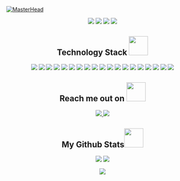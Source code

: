 [![MasterHead](https://github.com/user-attachments/assets/2273d281-9118-4bc6-befe-099dab15dbc1)](https://github.com/josephpicardat)
<p align="center">
 
 <img src="https://badges.pufler.dev/visits/josephpicardat/josephpicardat"/> 
 <img src="https://badges.pufler.dev/years/josephpicardat"/>
 <img src="https://badges.pufler.dev/repos/josephpicardat"/>
 <img src="https://badges.pufler.dev/commits/monthly/josephpicardat" />

</p>

<h2 align="center">Technology Stack <img src="https://github.com/ritik307/ritik307/blob/main/images/laptop.gif" width="50"></h2>

<p align="center">
<img src="https://img.shields.io/badge/-C++-00599C?style=flat-square&logo=c"/>
<img src="https://img.shields.io/badge/-Vue.js-4fc08d?style=flat&logo=vuedotjs&logoColor=white"/>
<img src="https://img.shields.io/badge/GraphQL-E10098?logo=GraphQL&logoColor=white"/>
<img src="https://img.shields.io/badge/-HTML5-E34F26?style=flat-square&logo=html5&logoColor=white"/>
<img src="https://img.shields.io/badge/-CSS3-1572B6?style=flat-square&logo=css3"/>
<img src="https://img.shields.io/badge/-Bootstrap-563D7C?style=flat-square&logo=bootstrap"/>
<img src="https://img.shields.io/badge/-Heroku-430098?style=flat-square&logo=heroku"/>
<img src="https://img.shields.io/badge/jQuery-0769AD?style=for-the-badge&logo=jquery&logoColor=white"/>
<img src="https://img.shields.io/badge/Material%20UI-007FFF?style=flat-square&logo=mui&logoColor=white"/>
<img src="https://img.shields.io/badge/JWT-000000?style=for-the-badge&logo=JSON%20web%20tokens&logoColor=white"/>
<img src="https://img.shields.io/badge/Insomnia-5849be?style=for-the-badge&logo=Insomnia&logoColor=white"/>
<img src="https://img.shields.io/badge/Handlebars%20js-f0772b?style=for-the-badge&logo=handlebarsdotjs&logoColor=black"/>
<img src="https://img.shields.io/badge/-JavaScript-black?style=flat-square&logo=javascript"/>
<img src="https://img.shields.io/badge/-Nodejs-black?style=flat-square&logo=Node.js"/>
<img src="https://img.shields.io/badge/-React-black?style=flat-square&logo=react"/>
<img src="https://img.shields.io/badge/-MongoDB-black?style=flat-square&logo=mongodb"/>
<img src="https://img.shields.io/badge/-MySQL-black?style=flat-square&logo=mysql"/>
<img src="https://img.shields.io/badge/-Git-black?style=flat-square&logo=git"/>
<img src="https://img.shields.io/badge/-GitHub-black?style=flat-square&logo=github"/>
</p>

<h2 align="center">Reach me out on <img src="https://media0.giphy.com/media/jqNPzdTTxQfOgOqpO4/source.gif" width="50"></h2>

<p align="center">
<a href="mailto: josephpicardat1@gmail.com">
 <img src="https://img.shields.io/badge/-josephpicardat-c14438?style=flat-square&logo=Gmail&logoColor=white&link=mailto:josephpicardat1@gmail.com"/>
</a>
<a href="https://www.linkedin.com/in/josephpicardat/">
 <img src="https://img.shields.io/badge/-josephpicardat-blue?style=flat-square&logo=Linkedin&logoColor=white&link=https://www.linkedin.com/in/josephpicardat/"/>
</a>
</p>

<h2 align="center">
  My Github Stats<img src="https://media.giphy.com/media/VgCDAzcKvsR6OM0uWg/giphy.gif" width="50">
</h2>
 
<be>

<p align = "center">
  <img  src = "https://github-readme-stats.vercel.app/api?username=josephpicardat&theme=algolia&show_icons=true&line_height=27">
  <img src = "https://github-readme-stats.vercel.app/api/top-langs/?username=josephpicardat&theme=algolia&layout=pie">
</p>

<p align = "center">
 <img  src="https://github-readme-streak-stats.herokuapp.com?user=josephpicardat&theme=algolia&line_height=0" />
</p> 
